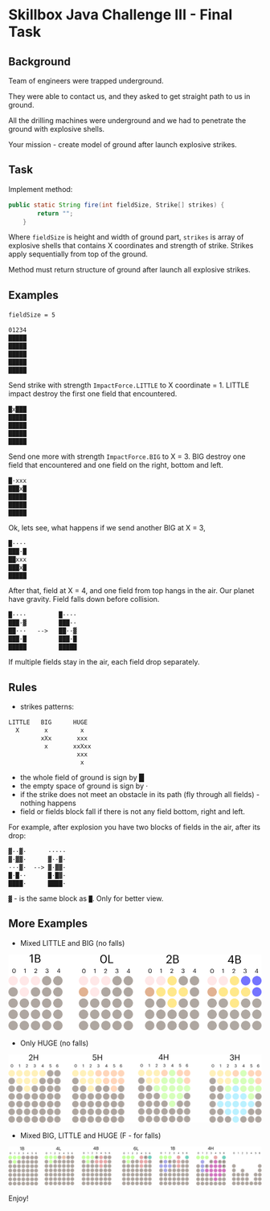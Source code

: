# Skillbox Java Challenge III - Final Task

## Background

Team of engineers were trapped underground.

They were able to contact us, and they asked to 
get straight path to us in ground.

All the drilling machines were underground 
and we had to penetrate the ground with explosive shells.

Your mission - create model of ground after launch explosive strikes.

## Task

Implement method:

```java
public static String fire(int fieldSize, Strike[] strikes) {
        return "";
    }
```

Where `fieldSize` is height and width of ground part,
`strikes` is array of explosive shells that contains X coordinates
and strength of strike. Strikes apply sequentially from top of the ground.

Method must return structure of ground after launch all explosive strikes.

## Examples

`fieldSize = 5`

```
01234
█████
█████
█████
█████
█████
```

Send strike with strength `ImpactForce.LITTLE` to X coordinate = 1.
LITTLE impact destroy the first one field that encountered.

```
█x███
█████
█████
█████
█████
```

Send one more with strength `ImpactForce.BIG` to X = 3.
BIG destroy one field that encountered and one field on the
right, bottom and left.

```
█·xxx
███x█
█████
█████
█████
```

Ok, lets see, what happens if we send another BIG at X = 3,

```
█····
███·█
██xxx
███x█
█████
```

After that, field at X = 4, and one field from top hangs in the air.
Our planet have gravity. Field falls down before collision.
```
█····         █····   
███·▓         ███··
██···   -->   ██··▓
███·█         ███·█
█████         █████
```

If multiple fields stay in the air, each field drop separately.

## Rules

- strikes patterns:

```
LITTLE   BIG      HUGE 
  X       x         x
         xXx       xxx  
          x       xxXxx 
                   xxx
                    x
```
- the whole field of ground is sign by █
- the empty space of ground is sign by ·
- if the strike does not meet an obstacle
in its path (fly through all fields) - nothing happens
- field or fields block fall if there is not any field bottom, right and left.


For example, after explosion you have two blocks of fields in the air, after its drop:

```
▓··▓·      ·····
▓·▓▓·      ▓··▓·
···▓·  --> ▓·▓▓·
█·█··      █·█▓·
████·      ████·
```

`▓` - is the same block as  `█`. Only for better view.

## More Examples
- Mixed LITTLE and BIG (no falls)

![](img/ex1.png)


- Only HUGE (no falls)

![](img/ex2.png)

- Mixed BIG, LITTLE and HUGE (F - for falls)

![](img/ex3.png)


Enjoy!